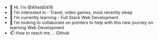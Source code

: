 - 👋 Hi, I’m @Afield0416
- 👀 I’m interested in - Travel, video games, most recently sleep 
- 🌱 I’m currently learning - Full Stack Web Development 
- 💞️ I’m looking to collaborate on pointers to help with this new journey on learning Web Development 
- 📫 How to reach me ... Github

<!---
I am about as green as it get to web development, currently in community college to get a good baseline introducton to this field. This is my first semester and it's
challenging but rewarding. 
--->

